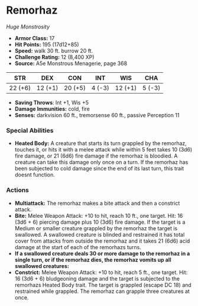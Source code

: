 # Remorhaz

*Huge* *Monstrosity*

- **Armor Class:** 17
- **Hit Points:** 195 (17d12+85)
- **Speed:** walk 30 ft. burrow 20 ft.
- **Challenge Rating:** 12 (8,400 XP)
- **Source:** A5e Monstrous Menagerie, page 368

| STR | DEX | CON | INT | WIS | CHA |
| --- | --- | --- | --- | --- | --- |
| 22 (+6) | 12 (+1) | 20 (+5) | 4 (-3) | 12 (+1) | 5 (-3) |

- **Saving Throws**: Int +1, Wis +5
- **Damage Immunities:** cold, fire
- **Senses:** darkvision 60 ft., tremorsense 60 ft., passive Perception 11

### Special Abilities

- **Heated Body:** A creature that starts its turn grappled by the remorhaz, touches it, or hits it with a melee attack while within 5 feet takes 10 (3d6) fire damage, or 21 (6d6) fire damage if the remorhaz is bloodied. A creature can take this damage only once on a turn. If the remorhaz has been subjected to cold damage since the end of its last turn, this trait doesnt function.

### Actions

- **Multiattack:** The remorhaz makes a bite attack and then a constrict attack.
- **Bite:** Melee Weapon Attack: +10 to hit, reach 10 ft., one target. Hit: 16 (3d6 + 6) piercing damage plus 10 (3d6) fire damage. If the target is a Medium or smaller creature grappled by the remorhaz  the target is swallowed. A swallowed creature is blinded and restrained  it has total cover from attacks from outside the remorhaz  and it takes 21 (6d6) acid damage at the start of each of the remorhazs turns.
- **If a swallowed creature deals 30 or more damage to the remorhaz in a single turn, or if the remorhaz dies, the remorhaz vomits up all swallowed creatures:** 
- **Constrict:** Melee Weapon Attack: +10 to hit, reach 5 ft., one target. Hit: 16 (3d6 + 6) bludgeoning damage  and the target is subjected to the remorhazs Heated Body trait. The target is grappled (escape DC 18) and restrained while grappled. The remorhaz can grapple three creatures at once.


